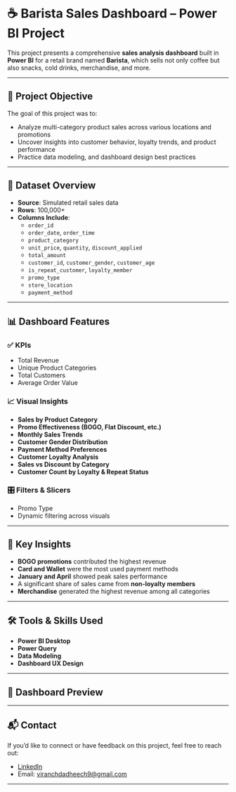 # ☕ Barista Sales Dashboard – Power BI Project

This project presents a comprehensive **sales analysis dashboard** built in **Power BI** for a retail brand named **Barista**, which sells not only coffee but also snacks, cold drinks, merchandise, and more.

---

## 📌 Project Objective

The goal of this project was to:
- Analyze multi-category product sales across various locations and promotions
- Uncover insights into customer behavior, loyalty trends, and product performance
- Practice data modeling, and dashboard design best practices

---

## 🧾 Dataset Overview

- **Source**: Simulated retail sales data
- **Rows**: 100,000+
- **Columns Include**:
  - `order_id`
  - `order_date`, `order_time`
  - `product_category`
  - `unit_price`, `quantity`, `discount_applied`
  - `total_amount`
  - `customer_id`, `customer_gender`, `customer_age`
  - `is_repeat_customer`, `loyalty_member`
  - `promo_type`
  - `store_location`
  - `payment_method`

---

## 📊 Dashboard Features

### ✅ KPIs
- Total Revenue
- Unique Product Categories
- Total Customers
- Average Order Value

### 📈 Visual Insights
- **Sales by Product Category**
- **Promo Effectiveness (BOGO, Flat Discount, etc.)**
- **Monthly Sales Trends**
- **Customer Gender Distribution**
- **Payment Method Preferences**
- **Customer Loyalty Analysis**
- **Sales vs Discount by Category**
- **Customer Count by Loyalty & Repeat Status**

### 🎛️ Filters & Slicers
- Promo Type
- Dynamic filtering across visuals

---

## 🧠 Key Insights

- **BOGO promotions** contributed the highest revenue
- **Card and Wallet** were the most used payment methods
- **January and April** showed peak sales performance
- A significant share of sales came from **non-loyalty members**
- **Merchandise** generated the highest revenue among all categories

---

## 🛠️ Tools & Skills Used

- **Power BI Desktop**
- **Power Query**
- **Data Modeling**
- **Dashboard UX Design**

---

## 📸 Dashboard Preview



---


## 📬 Contact

If you’d like to connect or have feedback on this project, feel free to reach out:

- [LinkedIn](https://www.linkedin.com/in/viranch-dadheech08)
- Email: viranchdadheech9@gmail.com

---



